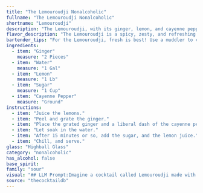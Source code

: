 ```yaml
---
title: "The Lemouroudji Nonalcoholic"
fullname: "The Lemouroudji Nonalcoholic"
shortname: "Lemouroudji"
description: "The Lemouroudji, with its ginger, lemon, and cayenne pepper, belongs to the **Ginger family** of cocktails.  This refreshing, spicy concoction likely originated in the Caribbean, where ginger and cayenne pepper are common ingredients in traditional drinks. "
flavor_description: "The Lemouroudji is a spicy, zesty, and refreshing cocktail. The ginger and cayenne pepper deliver a warming heat, balanced by the bright acidity of lemon and the sweetness of sugar. The water provides a clean canvas for the flavors to dance upon, resulting in a complex and invigorating drink that's both comforting and exciting. "
bartender_tips: "For the Lemouroudji, fresh is best! Use a muddler to crush the ginger and lemon zest for maximum flavor.  Don't overdo the cayenne - a pinch is enough to provide a subtle kick.  You can adjust the sugar to your preference, but start with a small amount and taste as you go. Finally, shake vigorously with ice to ensure a perfectly chilled and well-balanced drink. "
ingredients:
  - item: "Ginger"
    measure: "2 Pieces"
  - item: "Water"
    measure: "1 Gal"
  - item: "Lemon"
    measure: "1 Lb"
  - item: "Sugar"
    measure: "1 Cup"
  - item: "Cayenne Pepper"
    measure: "Ground"
instructions:
  - item: "Juice the lemons."
  - item: "Peel and grate the ginger."
  - item: "Place the grated ginger and a liberal dash of the cayenne pepper into a piece of cheesecloth, and tie it into a knot."
  - item: "Let soak in the water."
  - item: "After 15 minutes or so, add the sugar, and the lemon juice."
  - item: "Chill, and serve."
glass: "Highball Glass"
category: "nonalcoholic"
has_alcohol: false
base_spirit:
family: "sour"
visual: "## LLM Prompt:Imagine a cocktail called Lemouroudji made with **ginger, water, lemon, sugar, and cayenne pepper**.  Describe its appearance in detail. **Consider:*** **Color:** Is it a bright, vibrant yellow or a more muted, honey-like hue? Does the cayenne pepper add any red tints?* **Clarity:** Is it crystal clear, or does it have a slight cloudiness from the ginger? Are there any visible particles, like bits of ginger or lemon zest?* **Texture:** Is it thin and watery, or does it have a syrupy consistency? Are there any layers or gradients?* **Garnish:** What kind of garnish would complement this cocktail?  Does it add any visual interest or texture? **Example:**The Lemouroudji appears as a **vibrant, golden yellow** beverage.  It has a **slight cloudiness** from the ginger, but it's **otherwise clear**,  allowing you to see the **small flecks of ginger** suspended within. The **texture is thick and syrupy** with a **smooth, almost velvety finish**.  A **thin slice of candied ginger** sits perched on the rim of the glass, adding a splash of **bright red** to the overall presentation. "
source: "thecocktaildb"
---
```


